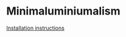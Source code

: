 # Minimaluminiumalism

[Installation instructions](https://www.reddit.com/r/Minimaluminiumalism/wiki/index)